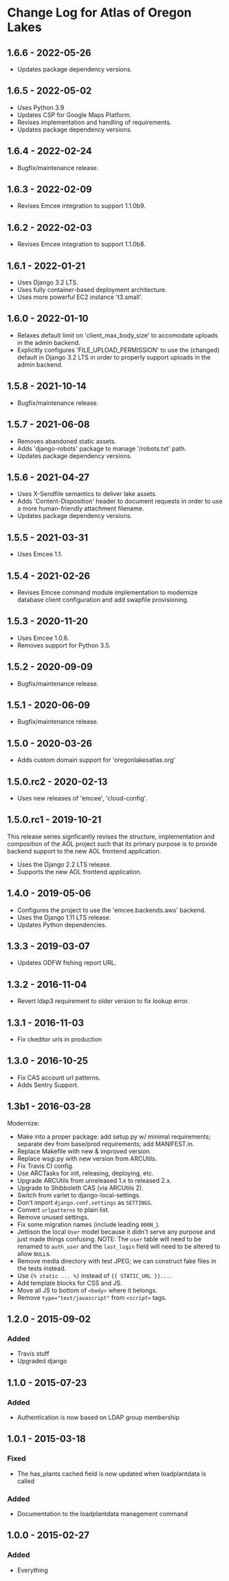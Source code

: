 # Change Log for Atlas of Oregon Lakes

## 1.6.6 - 2022-05-26

- Updates package dependency versions.

## 1.6.5 - 2022-05-02

- Uses Python 3.9
- Updates CSP for Google Maps Platform.
- Revises implementation and handling of requirements.
- Updates package dependency versions.

## 1.6.4 - 2022-02-24

- Bugfix/maintenance release.

## 1.6.3 - 2022-02-09

- Revises Emcee integration to support 1.1.0b9.

## 1.6.2 - 2022-02-03

- Revises Emcee integration to support 1.1.0b8.

## 1.6.1 - 2022-01-21

- Uses Django 3.2 LTS.
- Uses fully container-based deployment architecture.
- Uses more powerful EC2 instance 't3.small'.

## 1.6.0 - 2022-01-10

- Relaxes default limit on 'client_max_body_size' to accomodate
  uploads in the admin backend.
- Explicitly configures 'FILE_UPLOAD_PERMISSION' to use the (changed)
  default in Django 3.2 LTS in order to properly support uploads
  in the admin backend.

## 1.5.8 - 2021-10-14

- Bugfix/maintenance release.

## 1.5.7 - 2021-06-08

- Removes abandoned static assets.
- Adds 'django-robots' package to manage '/robots.txt' path.
- Updates package dependency versions.

## 1.5.6 - 2021-04-27

- Uses X-Sendfile semantics to deliver lake assets.
- Adds 'Content-Disposition' header to document requests in
  order to use a more human-friendly attachment filename.
- Updates package dependency versions.

## 1.5.5 - 2021-03-31

- Uses Emcee 1.1.

## 1.5.4 - 2021-02-26

- Revises Emcee command module implementation to modernize
  database client configuration and add swapfile provisioning.

## 1.5.3 - 2020-11-20

- Uses Emcee 1.0.6.
- Removes support for Python 3.5.

## 1.5.2 - 2020-09-09

- Bugfix/maintenance release.

## 1.5.1 - 2020-06-09

- Bugfix/maintenance release.

## 1.5.0 - 2020-03-26

- Adds custom domain support for 'oregonlakesatlas.org'

## 1.5.0.rc2 - 2020-02-13

- Uses new releases of 'emcee', 'cloud-config'.

## 1.5.0.rc1 - 2019-10-21

This release series signficantly revises the structure, implementation
and composition of the AOL project such that its primary purpose is
to provide backend support to the new AOL frontend application.

- Uses the Django 2.2 LTS release.
- Supports the new AOL frontend application.

## 1.4.0 - 2019-05-06

- Configures the project to use the 'emcee.backends.aws' backend.
- Uses the Django 1.11 LTS release.
- Updates Python dependencies.

## 1.3.3 - 2019-03-07

- Updates ODFW fishing report URL.

## 1.3.2 - 2016-11-04

- Revert ldap3 requirement to older version to fix lookup error.

## 1.3.1 - 2016-11-03

- Fix ckeditor urls in production

## 1.3.0 - 2016-10-25

- Fix CAS account url patterns.
- Adds Sentry Support.

## 1.3b1 - 2016-03-28

Modernize:

- Make into a proper package: add setup.py w/ minimal requirements;
  separate dev from base/prod requirements; add MANIFEST.in.
- Replace Makefile with new & improved version.
- Replace wsgi.py with new version from ARCUtils.
- Fix Travis CI config.
- Use ARCTasks for init, releasing, deploying, etc.
- Upgrade ARCUtils from unreleased 1.x to released 2.x.
- Upgrade to Shibboleth CAS (via ARCUtils 2).
- Switch from varlet to django-local-settings.
- Don't import `django.conf.settings` as `SETTINGS`.
- Convert `urlpatterns` to plain list.
- Remove unused settings.
- Fix some migration names (include leading `000N_`).
- Jettison the local `User` model because it didn't serve any purpose
  and just made things confusing. NOTE: The `user` table will need to be
  renamed to `auth_user` and the `last_login` field will need to be
  altered to allow `NULL`s.
- Remove media directory with test JPEG; we can construct fake files in
  the tests instead.
- Use `{% static ... %}` instead of `{{ STATIC_URL }}...`.
- Add template blocks for CSS and JS.
- Move all JS to bottom of `<body>` where it belongs.
- Remove `type="text/javascript"` from `<script>` tags.

## 1.2.0 - 2015-09-02

### Added

- Travis stuff
- Upgraded django


## 1.1.0 - 2015-07-23

### Added

- Authentication is now based on LDAP group membership


## 1.0.1 - 2015-03-18

### Fixed

- The has_plants cached field is now updated when loadplantdata is called

### Added

- Documentation to the loadplantdata management command


## 1.0.0 - 2015-02-27

### Added

- Everything
